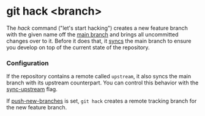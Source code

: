 # git hack &lt;branch&gt;

The _hack_ command ("let's start hacking") creates a new feature branch with the
given name off the [main branch](../preferences/main-branch-name.md) and brings
all uncommitted changes over to it. Before it does that, it [syncs](sync.md) the
main branch to ensure you develop on top of the current state of the repository.

### Configuration

If the repository contains a remote called `upstream`, it also syncs the main
branch with its upstream counterpart. You can control this behavior with the
[sync-upstream](../preferences/sync-upstream.md) flag.

If [push-new-branches](config-push-new-branches.md) is set, `git hack` creates a
remote tracking branch for the new feature branch.
